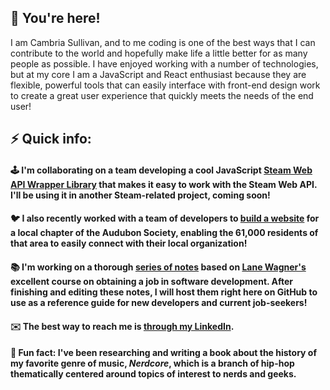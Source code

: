 ## 🙌 You're here! 

I am Cambria Sullivan, and to me coding is one of the best ways that I can contribute to the world and hopefully make life a little better for as many people as possible. I have enjoyed working with a number of technologies, but at my core I am a JavaScript and React enthusiast because they are flexible, powerful tools that can easily interface with front-end design work to create a great user experience that quickly meets the needs of the end user!

## ⚡ Quick info:

#### 🕹️ I'm collaborating on a team developing a cool JavaScript [Steam Web API Wrapper Library](https://github.com/cambsull/SteamWebAPILibrary) that makes it easy to work with the Steam Web API. I'll be using it in another Steam-related project, coming soon!

#### 🐦 I also recently worked with a team of developers to [build a website](https://lewistoncbc.netlify.app) for a local chapter of the Audubon Society, enabling the 61,000 residents of that area to easily connect with their local organization!

#### 📚 I'm working on a thorough [series of notes](https://docs.google.com/document/d/1IYbfrk1qRBY3FRNpe1NPU4l5CYZhV4KgDGI5FhcMSmc/edit) based on [Lane Wagner's](https://github.com/wagslane) excellent course on obtaining a job in software development. After finishing and editing these notes, I will host them right here on GitHub to use as a reference guide for new developers and current job-seekers!

#### ✉️ The best way to reach me is [through my LinkedIn](https://www.linkedin.com/in/cambria-sullivan-ab3647a6/).

#### 🎤 Fun fact: I've been researching and writing a book about the history of my favorite genre of music, *Nerdcore*, which is a branch of hip-hop thematically centered around topics of interest to nerds and geeks.
